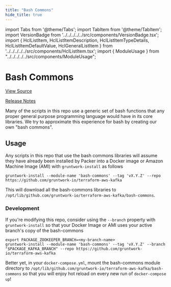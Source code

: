 ```yaml
---
title: "Bash Commons"
hide_title: true
---
```


import Tabs from '@theme/Tabs';
import TabItem from '@theme/TabItem';
import VersionBadge from '../../../../../src/components/VersionBadge.tsx';
import { HclListItem, HclListItemDescription, HclListItemTypeDetails, HclListItemDefaultValue, HclGeneralListItem } from '../../../../../src/components/HclListItem.tsx';
import { ModuleUsage } from "../../../../../src/components/ModuleUsage";

<VersionBadge repoTitle="Kafka" version="0.11.0" />

# Bash Commons

<a href="https://github.com/gruntwork-io/terraform-aws-kafka/tree/master/modules/bash-commons" className="link-button" title="View the source code for this module in GitHub.">View Source</a>

<a href="https://github.com/gruntwork-io/terraform-aws-kafka/releases?q=" className="link-button" title="Release notes for only the service catalog versions which impacted this service.">Release Notes</a>

Many of the scripts in this repo use a generic set of bash functions that any proper general purpose programming language
would have in its core libraries. We try to approximate this experience for bash by creating our own "bash commons".

## Usage

Any scripts in this repo that use the bash commons libraries will assume they have already been installed by Packer into
a Docker image or Amazon Machine Image (AMI) with `gruntwork-install` as follows

```
gruntwork-install --module-name 'bash-commons' --tag 'vX.Y.Z' --repo https://github.com/gruntwork-io/terraform-aws-kafka
```

This will download all the bash-commons libraries to `/opt/lib/github.com/gruntwork-io/terraform-aws-kafka/bash-commons`.

### Development

If you're modifying this repo, consider using the `--branch` property with `gruntwork-install` so that your Docker Image
or AMI uses your active branch's copy of the bash-commons

```
export PACKAGE_ZOOKEEPER_BRANCH=<my-branch-name>
gruntwork-install --module-name 'bash-commons' --tag 'vX.Y.Z' --branch "$PACKAGE_KAFKA_BRANCH" --repo https://github.com/gruntwork-io/terraform-aws-kafka
```

Better yet, in your `docker-compose.yml`, mount the bash-commons module directory to
`/opt/lib/github.com/gruntwork-io/terraform-aws-kafka/bash-commons` so that you will enjoy hot reload on every new run of
`docker-compose up`!


<!-- ##DOCS-SOURCER-START
{
  "originalSources": [
    "https://github.com/gruntwork-io/terraform-aws-kafka/tree/master/modules/bash-commons/readme.md",
    "https://github.com/gruntwork-io/terraform-aws-kafka/tree/master/modules/bash-commons/variables.tf",
    "https://github.com/gruntwork-io/terraform-aws-kafka/tree/master/modules/bash-commons/outputs.tf"
  ],
  "sourcePlugin": "module-catalog-api",
  "hash": "38c9f48895cf998b1c814b376c6edb14"
}
##DOCS-SOURCER-END -->
